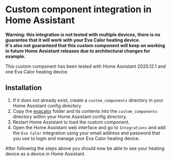 # Custom component integration in Home Assistant

**Warning: this integration is not tested with multiple devices, there is no guarantee that it will work with your Eva Calor heating device.\
It's also not guaranteed that this custom component will keep on working in future Home Assistant releases due to architectural changes for example.**

This custom component has been tested with Home Assistant 2020.12.1 and one Eva Calor heating device.

## Installation

1. If it does not already exist, create a `custom_components` directory in your Home Assistant config directory
1. Copy the [evacalor](custom_components/evacalor) folder and its contents into the `custom_components` directory within your Home Assistant config directory.
1. Restart Home Assistant to load the custom component.
1. Open the Home Assistant web interface and go to `Integrations` and add the `Eva Calor` integration using your email address and password that you use to login and manage your Eva Calor heating device.

After following the steps above you should now be able to see your heating device as a device in Home Assistant.